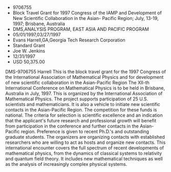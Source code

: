 
* 9706755
* Block Travel Grant for 1997 Congress of the IAMP and Development of New Scientific Collaboration in the Asian- Pacific Region; July, 13-19, 1997; Brisbane, Australia
* DMS,ANALYSIS PROGRAM, EAST ASIA AND PACIFIC PROGRAM
* 05/01/1997,03/27/1997
* Evans Harrell,GA,Georgia Tech Research Corporation
* Standard Grant
* Joe W. Jenkins
* 12/31/1997
* USD 50,375.00

DMS-9706755 Harrell This is the block travel grant for the 1997 Congress of the
International Association of Mathematical Physics and for development of new
scientific collaboration in the Asian-Pacific Region The XII-th International
Conference on Mathematical Physics is to be held in Brisbane, Australia in July,
1997. This is organized by the International Association of Mathematical
Physics. The project supports participation of 25 U.S. scientists and
mathematicians. It is also a vehicle to initiate new scientific contacts in the
Asian-Pacific Region. The competition for these funds is national. The criteria
for selection is scientific excellence and an indication that the applicant's
future research and professional growth will benefit from participation in the
conference and further contacts in the Asian-Pacific region. Preference is given
to recent Ph.D.'s and outstanding graduate students. The organizers are
organizing contacts with established researchers who are willing to act as hosts
and organize new contacts. This international encounter covers the full spectrum
of recent developments of mathematical physics, from the dynamics of classical
systems to relativity and quantum field theory. It includes new mathematical
techniques as well as the analysis of increasingly complex physical systems.

